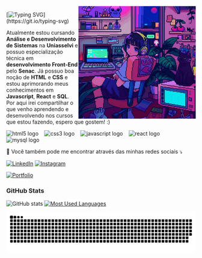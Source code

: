 <img align="right" alt="" height="300px" src="./img-nysekf.jpg">


[![Typing SVG](https://readme-typing-svg.herokuapp.com?font=Fira+Code&pause=1000&color=AB1AF7&random=false&width=435&lines=Ol%C3%A1%2C+eu+sou+a+J%C3%A9ssica!)](https://git.io/typing-svg)

<p align="left"> 
Atualmente estou cursando <strong>Análise e Desenvolvimento de Sistemas</strong> na <strong>Uniasselvi</strong> e possuo especialização técnica em <strong>desenvolvimento Front-End</strong> pelo <strong>Senac</strong>. Já possuo boa noção de <strong>HTML</strong> e <strong>CSS</strong> e estou aprimorando meus conhecimentos em <strong>Javascript</strong>, <strong>React</strong> e <strong>SQL</strong>. Por aqui irei compartilhar o que venho aprendendo e desenvolvendo nos cursos que estou fazendo, espero que gostem! :)<br>
</p>

<div align="left">
  <img src="https://cdn.jsdelivr.net/gh/devicons/devicon/icons/html5/html5-original.svg" height="25" alt="html5 logo"  />
  <img width="8" />
  <img src="https://cdn.jsdelivr.net/gh/devicons/devicon/icons/css3/css3-original.svg" height="25" alt="css3 logo"  />
  <img width="8" />
  <img src="https://cdn.jsdelivr.net/gh/devicons/devicon/icons/javascript/javascript-plain.svg" height="25" alt="javascript logo"  />
  <img width="8" />
  <img src="https://cdn.jsdelivr.net/gh/devicons/devicon/icons/react/react-original.svg" height="25" alt="react logo"  />
  <img width="8" />
  <img src="https://cdn.jsdelivr.net/gh/devicons/devicon/icons/mysql/mysql-original.svg" height="25" alt="mysql logo"  />
  <img width="8" />

  <p align="left">
  💌 Você também pode me encontrar através das minhas redes sociais ⤵️
</p>

<p align="left">
</a>
  <a href="https://www.linkedin.com/in/jessicasamppaio" title="LinkedIn">
  <img src="https://img.shields.io/badge/-Linkedin-0e76a8?style=flat-square&logo=Linkedin&logoColor=white&link=LINK-DO-SEU-LINKEDIN" alt="LinkedIn"/></a>
  <a href="https://www.instagram.com/cherryjesss" title="Instagram">
  <img src="https://img.shields.io/badge/-Instagram-DF0174?style=flat-square&labelColor=DF0174&logo=instagram&logoColor=white&link=LINK-DO-SEU-INSTAGRAM" alt="Instagram"/></a>
</p>

[![Portfolio](https://img.shields.io/badge/Portfólio-6f42c1?style=for-the-badge&logo=github&logoColor=white)](https://jessicasamppaio.github.io/portfolio)

<h3>GitHub Stats</h3>

![GitHub stats](https://github-readme-stats-git-masterrstaa-rickstaa.vercel.app/api?username=jessicasamppaio&hide_title=true&show_icons=true&include_all_commits=false&count_private=true&line_height=25&hide=issues&bg_color=000&title_color=FF00F6&text_color=FFF&border_radius=3&border_color=36123c&icon_color=FF00F6&theme=jolly)
[![Most Used Languages](https://github-readme-stats-git-masterrstaa-rickstaa.vercel.app/api/top-langs/?username=jessicasamppaio&line_height=10&card_width=290&layout=compact&hide_title=false&count_private=true&langs_count=4&show_icons=true&title_color=FF00F6&hide=html,css&bg_color=000&text_color=8B8B8B&border_radius=3&border_color=561760&count_private=true)](https://github.com/jessicasamppaio/github-readme-stats)
<br>

<picture>
  <source media="(prefers-color-scheme: dark)" srcset="https://raw.githubusercontent.com/jessicasamppaio/jessicasamppaio/output/github-contribution-grid-snake-dark.svg">
  <source media="(prefers-color-scheme: light)" srcset="https://raw.githubusercontent.com/jessicasamppaio/jessicasamppaio/output/github-contribution-grid-snake.svg">
  <img alt="github contribution grid snake animation" src="https://raw.githubusercontent.com/mari4souza/mari4souza/output/github-contribution-grid-snake.svg">
</picture>
<br><br>




